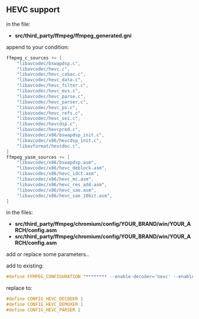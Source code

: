 ## HEVC support ##

in the file:
- **src/third_party/ffmpeg/ffmpeg_generated.gni**

append to your condition:

```c
ffmpeg_c_sources += [
    "libavcodec/bswapdsp.c",
    "libavcodec/hevc.c",
    "libavcodec/hevc_cabac.c",
    "libavcodec/hevc_data.c",
    "libavcodec/hevc_filter.c",
    "libavcodec/hevc_mvs.c",
    "libavcodec/hevc_parse.c",
    "libavcodec/hevc_parser.c",
    "libavcodec/hevc_ps.c",
    "libavcodec/hevc_refs.c",
    "libavcodec/hevc_sei.c",
    "libavcodec/hevcdsp.c",
    "libavcodec/hevcpred.c",
    "libavcodec/x86/bswapdsp_init.c",
    "libavcodec/x86/hevcdsp_init.c",
    "libavformat/hevcdec.c",
]
ffmpeg_yasm_sources += [
    "libavcodec/x86/bswapdsp.asm",
    "libavcodec/x86/hevc_deblock.asm",
    "libavcodec/x86/hevc_idct.asm",
    "libavcodec/x86/hevc_mc.asm",
    "libavcodec/x86/hevc_res_add.asm",
    "libavcodec/x86/hevc_sao.asm",
    "libavcodec/x86/hevc_sao_10bit.asm",
]
```

in the files:
- **src/third_party/ffmpeg/chromium/config/YOUR_BRAND/win/YOUR_ARCH/config.asm**
- **src/third_party/ffmpeg/chromium/config/YOUR_BRAND/win/YOUR_ARCH/config.asm**

add or replace some parameters..

add to existing:
```c
#define FFMPEG_CONFIGURATION "******** --enable-decoder='hevc' --enable-demuxer='hevc' --enable-parser='hevc'"
```

replace to:
```c
#define CONFIG_HEVC_DECODER 1
#define CONFIG_HEVC_DEMUXER 1
#define CONFIG_HEVC_PARSER 1
```

